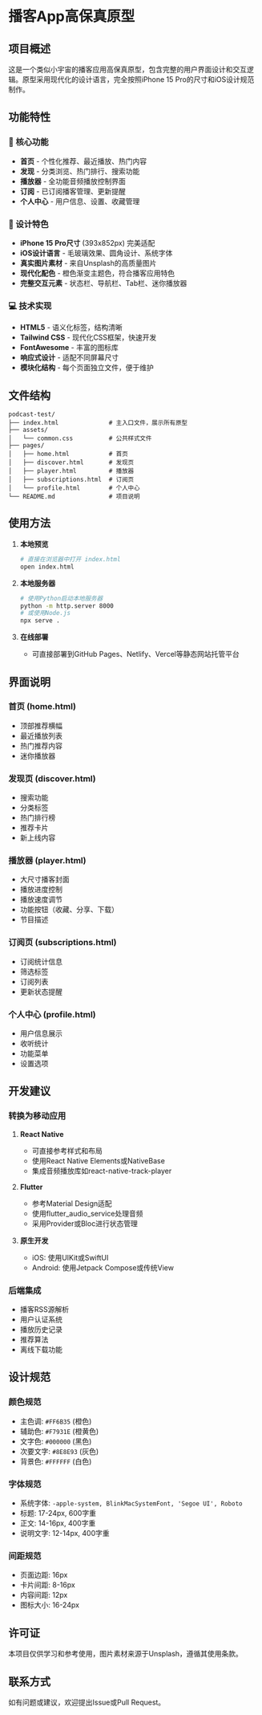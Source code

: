 # 播客App高保真原型

## 项目概述

这是一个类似小宇宙的播客应用高保真原型，包含完整的用户界面设计和交互逻辑。原型采用现代化的设计语言，完全按照iPhone 15 Pro的尺寸和iOS设计规范制作。

## 功能特性

### 🎯 核心功能
- **首页** - 个性化推荐、最近播放、热门内容
- **发现** - 分类浏览、热门排行、搜索功能
- **播放器** - 全功能音频播放控制界面
- **订阅** - 已订阅播客管理、更新提醒
- **个人中心** - 用户信息、设置、收藏管理

### 🎨 设计特色
- **iPhone 15 Pro尺寸** (393x852px) 完美适配
- **iOS设计语言** - 毛玻璃效果、圆角设计、系统字体
- **真实图片素材** - 来自Unsplash的高质量图片
- **现代化配色** - 橙色渐变主题色，符合播客应用特色
- **完整交互元素** - 状态栏、导航栏、Tab栏、迷你播放器

### 💻 技术实现
- **HTML5** - 语义化标签，结构清晰
- **Tailwind CSS** - 现代化CSS框架，快速开发
- **FontAwesome** - 丰富的图标库
- **响应式设计** - 适配不同屏幕尺寸
- **模块化结构** - 每个页面独立文件，便于维护

## 文件结构

```
podcast-test/
├── index.html              # 主入口文件，展示所有原型
├── assets/
│   └── common.css          # 公共样式文件
├── pages/
│   ├── home.html           # 首页
│   ├── discover.html       # 发现页
│   ├── player.html         # 播放器
│   ├── subscriptions.html  # 订阅页
│   └── profile.html        # 个人中心
└── README.md               # 项目说明
```

## 使用方法

1. **本地预览**
   ```bash
   # 直接在浏览器中打开 index.html
   open index.html
   ```

2. **本地服务器**
   ```bash
   # 使用Python启动本地服务器
   python -m http.server 8000
   # 或使用Node.js
   npx serve .
   ```

3. **在线部署**
   - 可直接部署到GitHub Pages、Netlify、Vercel等静态网站托管平台

## 界面说明

### 首页 (home.html)
- 顶部推荐横幅
- 最近播放列表
- 热门推荐内容
- 迷你播放器

### 发现页 (discover.html)
- 搜索功能
- 分类标签
- 热门排行榜
- 推荐卡片
- 新上线内容

### 播放器 (player.html)
- 大尺寸播客封面
- 播放进度控制
- 播放速度调节
- 功能按钮（收藏、分享、下载）
- 节目描述

### 订阅页 (subscriptions.html)
- 订阅统计信息
- 筛选标签
- 订阅列表
- 更新状态提醒

### 个人中心 (profile.html)
- 用户信息展示
- 收听统计
- 功能菜单
- 设置选项

## 开发建议

### 转换为移动应用
1. **React Native**
   - 可直接参考样式和布局
   - 使用React Native Elements或NativeBase
   - 集成音频播放库如react-native-track-player

2. **Flutter**
   - 参考Material Design适配
   - 使用flutter_audio_service处理音频
   - 采用Provider或Bloc进行状态管理

3. **原生开发**
   - iOS: 使用UIKit或SwiftUI
   - Android: 使用Jetpack Compose或传统View

### 后端集成
- 播客RSS源解析
- 用户认证系统
- 播放历史记录
- 推荐算法
- 离线下载功能

## 设计规范

### 颜色规范
- 主色调: `#FF6B35` (橙色)
- 辅助色: `#F7931E` (橙黄色)
- 文字色: `#000000` (黑色)
- 次要文字: `#8E8E93` (灰色)
- 背景色: `#FFFFFF` (白色)

### 字体规范
- 系统字体: `-apple-system, BlinkMacSystemFont, 'Segoe UI', Roboto`
- 标题: 17-24px, 600字重
- 正文: 14-16px, 400字重
- 说明文字: 12-14px, 400字重

### 间距规范
- 页面边距: 16px
- 卡片间距: 8-16px
- 内容间距: 12px
- 图标大小: 16-24px

## 许可证

本项目仅供学习和参考使用，图片素材来源于Unsplash，遵循其使用条款。

## 联系方式

如有问题或建议，欢迎提出Issue或Pull Request。